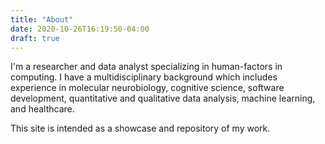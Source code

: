 ```yaml
---
title: "About"
date: 2020-10-26T16:19:50-04:00
draft: true
---
```



I'm a researcher and data analyst specializing in human-factors in computing.
I have a multidisciplinary background which includes experience in molecular
neurobiology, cognitive science, software development, quantitative and
qualitative data analysis, machine learning, and healthcare.

This site is intended as a showcase and repository of my work.
